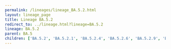 ```yaml
---
permalink: /lineages/lineage_BA.5.2.html
layout: lineage_page
title: Lineage BA.5.2
redirect_to: ../lineage.html?lineage=BA.5.2
lineage: BA.5.2
parent: BA.5
children: ['BA.5.2', 'BA.5.2.1', 'BA.5.2.4', 'BA.5.2.6', 'BA.5.2.9', 'BA.5.2.12', 'BA.5.2.13', 'BA.5.2.16', 'BA.5.2.18', 'BA.5.2.20', 'BA.5.2.21', 'BA.5.2.22', 'BA.5.2.23', 'BA.5.2.24', 'BA.5.2.25', 'BA.5.2.26', 'BA.5.2.27', 'BA.5.2.28', 'BA.5.2.32', 'BA.5.2.33', 'BA.5.2.34', 'BA.5.2.35', 'BA.5.2.43', 'BA.5.2.46', 'BA.5.2.47', 'BA.5.2.48', 'BA.5.2.49', 'BA.5.2.50', 'BA.5.2.52', 'BA.5.2.55', 'BA.5.2.57', 'BA.5.2.58', 'BA.5.2.59', 'BA.5.2.60', 'BA.5.2.62', 'BA.5.2.63']
---
```

